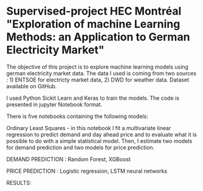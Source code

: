 # Supervised-project HEC Montréal "Exploration of machine Learning Methods: an Application to German Electricity Market"

The objective of this project is to explore machine learning models using german electricity market data. 
The data I used is coming from two sources : 1) ENTSOE for electricty market data, 2) DWD for weather data.
Dataset available on GitHub. 

I used Python Sickit Learn and Keras to train the models. The code is presented in jupyter Notebook format. 

There is five notebooks containing the following models:

Ordinary Least Squares - in this notebook I fit a multivariate linear regression to predict demand and day ahead price and to evaluate what it is possible to do with a simple statistical model.
Then, I estimate two models for demand prediction and two models for price prediction.

DEMAND PREDICTION :
Random Forest,
XGBoost  

PRICE PREDICTION :
Logistic regression, 
LSTM neural networks 

RESULTS:


